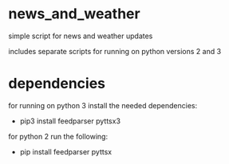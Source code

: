# news_and_weather
simple script for news and weather updates

includes separate scripts for running on python versions 2 and 3

# dependencies
for running on python 3 install the needed dependencies:
* pip3 install feedparser pyttsx3

for python 2 run the following:
* pip install feedparser pyttsx
